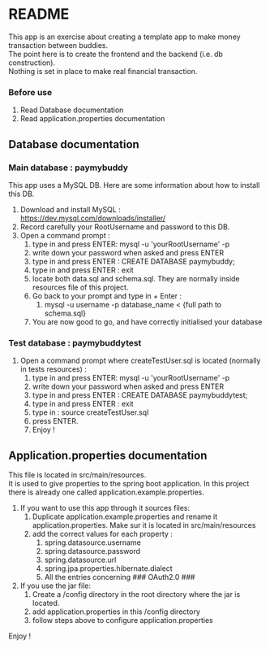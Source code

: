 # README

This app is an exercise about creating a template app to make money transaction between buddies.<br>
The point here is to create the frontend and the backend (i.e. db construction).<br>
Nothing is set in place to make real financial transaction.

### Before use
1. Read Database documentation
2. Read application.properties documentation

## Database documentation
### Main database : paymybuddy

This app uses a MySQL DB. Here are some information about how to install this DB.<br>

1. Download and install MySQL : https://dev.mysql.com/downloads/installer/
2. Record carefully your RootUsername and password to this DB.
3. Open a command prompt :
   1. type in and press ENTER: mysql -u 'yourRootUsername' -p
   2. write down your password when asked and press ENTER
   3. type in and press ENTER : CREATE DATABASE paymybuddy;
   4. type in and press ENTER : exit
   5. locate both data.sql and schema.sql. They are normally inside resources file of this project.
   6. Go back to your prompt and type in + Enter :
      1. mysql -u username -p database_name < {full path to schema.sql}
   7. You are now good to go, and have correctly initialised your database

### Test database : paymybuddytest
1. Open a command prompt where createTestUser.sql is located (normally in tests resources) :
   1. type in and press ENTER: mysql -u 'yourRootUsername' -p
   2. write down your password when asked and press ENTER
   3. type in and press ENTER : CREATE DATABASE paymybuddytest;
   4. type in and press ENTER : exit
   5. type in : source createTestUser.sql
   6. press ENTER.
   7. Enjoy !

## Application.properties documentation

This file is located in src/main/resources.<br>
It is used to give properties to the spring boot application.
In this project there is already one called application.example.properties.
1. If you want to use this app through it sources files:
   1. Duplicate application.example.properties and rename it application.properties. Make sur it is located in src/main/resources
   2. add the correct values for each property :
      1. spring.datasource.username
      2. spring.datasource.password
      3. spring.datasource.url
      4. spring.jpa.properties.hibernate.dialect
      5. All the entries concerning ### OAuth2.0 ###
2. If you use the jar file:
   1. Create a /config directory in the root directory where the jar is located.
   2. add application.properties in this /config directory
   3. follow steps above to configure application.properties
   

Enjoy !